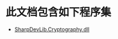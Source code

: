 # 此文档包含如下程序集
* [SharpDevLib.Cryptography.dll](./SharpDevLib.Cryptography.assembly.md "SharpDevLib.Cryptography.dll")
